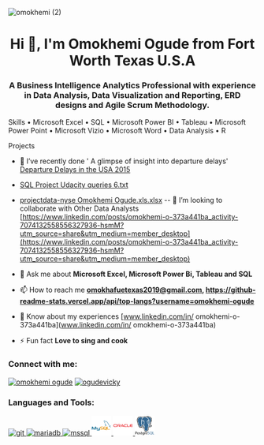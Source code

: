 ![omokhemi (2)](https://github.com/Omokhemi/Omokhemi-Ogude/assets/138056732/5bdff500-143b-40df-88bb-e2adf9db8719)
<h1 align="center">Hi 👋, I'm Omokhemi Ogude from Fort Worth Texas U.S.A </h1>
<h3 align="center">A Business Intelligence Analytics Professional with experience in Data Analysis, Data Visualization and Reporting, ERD designs and Agile Scrum Methodology.</h3>
Skills
• Microsoft Excel
• SQL
• Microsoft Power BI
• Tableau
• Microsoft Power Point
• Microsoft Vizio
• Microsoft Word
• Data Analysis
• R

Projects

- 🔭 I’ve recently done ' A glimpse of insight into departure delays' [Departure Delays in the USA 2015](https://public.tableau.com/views/AglimpseofInsightintoDepartureDelays/Story1?:language=en-US&:display_count=n&:origin=viz_share_link)
- [SQL Project Udacity queries 6.txt](https://github.com/Omokhemi/Omokhemi-Ogude/files/11926852/SQL.Project.Udacity.queries.6.txt)
- [projectdata-nyse Omokhemi Ogude.xls.xlsx](https://github.com/Omokhemi/Omokhemi-Ogude/files/11926845/projectdata-nyse.Omokhemi.Ogude.xls.xlsx)
  -- 👯 I’m looking to collaborate with Other Data Analysts [https://www.linkedin.com/posts/omokhemi-o-373a441ba_activity-7074132558556327936-hsmM?utm_source=share&utm_medium=member_desktop](https://www.linkedin.com/posts/omokhemi-o-373a441ba_activity-7074132558556327936-hsmM?utm_source=share&utm_medium=member_desktop)

- 💬 Ask me about **Microsoft Excel, Microsoft Power Bi, Tableau and SQL**

- 📫 How to reach me **omokhafuetexas2019@gmail.com, https://github-readme-stats.vercel.app/api/top-langs?username=omokhemi-ogude**

- 📄 Know about my experiences [www.linkedin.com/in/ omokhemi-o-373a441ba](www.linkedin.com/in/ omokhemi-o-373a441ba)


- ⚡ Fun fact **Love to sing and cook**

<h3 align="left">Connect with me:</h3>
<p align="left">
<a href="https://linkedin.com/in/omokhemi ogude" target="blank"><img align="center" src="https://raw.githubusercontent.com/rahuldkjain/github-profile-readme-generator/master/src/images/icons/Social/linked-in-alt.svg" alt="omokhemi ogude" height="30" width="40" /></a>
<a href="https://fb.com/ogudevicky" target="blank"><img align="center" src="https://raw.githubusercontent.com/rahuldkjain/github-profile-readme-generator/master/src/images/icons/Social/facebook.svg" alt="ogudevicky" height="30" width="40" /></a>
</p>

<h3 align="left">Languages and Tools:</h3>
<p align="left"> <a href="https://git-scm.com/" target="_blank" rel="noreferrer"> <img src="https://www.vectorlogo.zone/logos/git-scm/git-scm-icon.svg" alt="git" width="40" height="40"/> </a> <a href="https://mariadb.org/" target="_blank" rel="noreferrer"> <img src="https://www.vectorlogo.zone/logos/mariadb/mariadb-icon.svg" alt="mariadb" width="40" height="40"/> </a> <a href="https://www.microsoft.com/en-us/sql-server" target="_blank" rel="noreferrer"> <img src="https://www.svgrepo.com/show/303229/microsoft-sql-server-logo.svg" alt="mssql" width="40" height="40"/> </a> <a href="https://www.mysql.com/" target="_blank" rel="noreferrer"> <img src="https://raw.githubusercontent.com/devicons/devicon/master/icons/mysql/mysql-original-wordmark.svg" alt="mysql" width="40" height="40"/> </a> <a href="https://www.oracle.com/" target="_blank" rel="noreferrer"> <img src="https://raw.githubusercontent.com/devicons/devicon/master/icons/oracle/oracle-original.svg" alt="oracle" width="40" height="40"/> </a> <a href="https://www.postgresql.org" target="_blank" rel="noreferrer"> <img src="https://raw.githubusercontent.com/devicons/devicon/master/icons/postgresql/postgresql-original-wordmark.svg" alt="postgresql" width="40" height="40"/> </a> </p>





